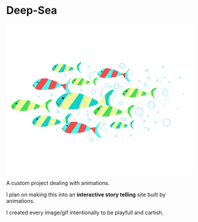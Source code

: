 # Deep-Sea

<img src="images/fish-school.gif" />

A custom project dealing with animations. 

I plan on making this into an <b>interactive story telling</b> site built by animations.

I created every image/gif intentionally to be playfull and cartish.
